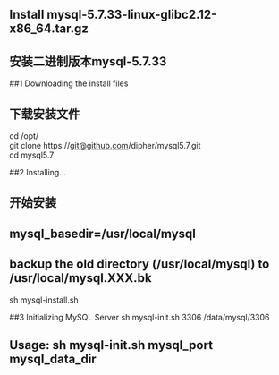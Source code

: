 ## Install mysql-5.7.33-linux-glibc2.12-x86_64.tar.gz   
##  安装二进制版本mysql-5.7.33   

##1 Downloading the install files   
##  下载安装文件   
   cd /opt/   
   git clone https://git@github.com/dipher/mysql5.7.git    
   cd mysql5.7   

##2 Installing...   
##  开始安装   
##  mysql_basedir=/usr/local/mysql   
##  backup the old directory (/usr/local/mysql) to /usr/local/mysql.XXX.bk   
   sh mysql-install.sh   

##3 Initializing MySQL Server
   sh mysql-init.sh 3306 /data/mysql/3306
##  Usage: sh mysql-init.sh mysql_port mysql_data_dir   
 
 
